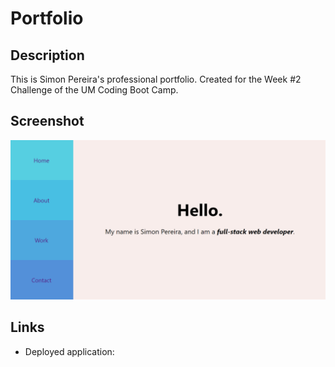 # Portfolio

## Description

This is Simon Pereira's professional portfolio. Created for the Week #2 Challenge of the UM Coding Boot Camp.

## Screenshot

![Screenshot of the web app.](assets/images/screenshot.png)

## Links

- Deployed application: 
